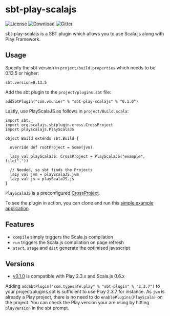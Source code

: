 # sbt-play-scalajs

[![License](http://img.shields.io/:license-Apache%202-red.svg)](http://www.apache.org/licenses/LICENSE-2.0.txt)
[![Download](https://api.bintray.com/packages/vmunier/scalajs/sbt-play-scalajs/images/download.svg) ](https://bintray.com/vmunier/scalajs/sbt-play-scalajs/_latestVersion)
[![Gitter](https://badges.gitter.im/Join%20Chat.svg)](https://gitter.im/vmunier/sbt-play-scalajs?utm_source=badge&utm_medium=badge&utm_campaign=pr-badge&utm_content=badge)

sbt-play-scalajs is a SBT plugin which allows you to use Scala.js along with Play Framework.

## Usage

Specify the sbt version in `project/build.properties` which needs to be 0.13.5 or higher:
```
sbt.version=0.13.5
```

Add the sbt plugin to the `project/plugins.sbt` file:
```
addSbtPlugin("com.vmunier" % "sbt-play-scalajs" % "0.1.0")
```

Lastly, use PlayScalaJS as follows in `project/Build.scala`:
```
import sbt._
import org.scalajs.sbtplugin.cross.CrossProject
import playscalajs.PlayScalaJS

object Build extends sbt.Build {

  override def rootProject = Some(jvm)

  lazy val playScalaJS: CrossProject = PlayScalaJS("example", file("."))

  // Needed, so sbt finds the Projects
  lazy val jvm = playScalaJS.jvm
  lazy val js = playScalaJS.js
}
```

`PlayScalaJS` is a preconfigured [CrossProject](http://www.scala-js.org/api/sbt-scalajs/0.6.0-M2/#org.scalajs.sbtplugin.cross.CrossProject).

To see the plugin in action, you can clone and run this [simple example application](https://github.com/vmunier/play-with-scalajs-example/tree/upgrade-to-scala-js-v0.6.0-M3).

## Features

- `compile` simply triggers the Scala.js compilation
- `run` triggers the Scala.js compilation on page refresh
- `start`, `stage` and `dist` generate the optimised javascript

## Versions

- [v0.1.0](https://github.com/vmunier/sbt-play-scalajs/releases/tag/v0.1.0) is compatible with Play 2.3.x and Scala.js 0.6.x

Adding `addSbtPlugin("com.typesafe.play" % "sbt-plugin" % "2.3.7")` to your project/plugins.sbt is sufficient to use Play 2.3.7 for instance.
As `jvm` is already a Play project, there is no need to do `enablePlugins(PlayScala)` on the project.
You can check the Play version your are using by hitting `playVersion` in the sbt prompt.
